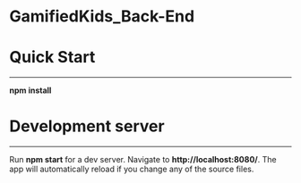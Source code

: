 # GamifiedKids_Back-End

# Quick Start
****
**npm install**

# Development server
****
Run **npm start** for a dev server. Navigate to **http://localhost:8080/**. The app will automatically reload if you change any of the source files.
